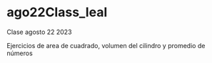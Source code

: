 # ago22Class_leal
Clase agosto 22 2023

Ejercicios de area de cuadrado, volumen del cilindro y promedio de números
